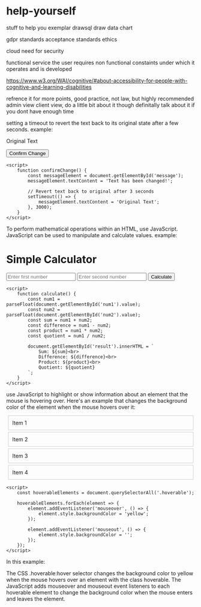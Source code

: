 # help-yourself
stuff to help you
exemplar
drawsql draw data chart

gdpr standards
acceptance standards
ethics

cloud
need for security

functional
service the user requires
non functional
constaints under which  it operates and is developed 

https://www.w3.org/WAI/cognitive/#about-accessibility-for-people-with-cognitive-and-learning-disabilities

refrence it for more points, good practice, not law, but highly recommended
admin view client view, do a little bit about it though definitally talk about it if you dont have enough time





setting a timeout to revert the text back to its original state after a few seconds. example:

<!DOCTYPE html>
<html lang="en">
<head>
    <meta charset="UTF-8">
    <meta name="viewport" content="width=device-width, initial-scale=1.0">
    <title>Change Text Example</title>
</head>
<body>
    <p id="message">Original Text</p>
    <button onclick="confirmChange()">Confirm Change</button>

    <script>
        function confirmChange() {
            const messageElement = document.getElementById('message');
            messageElement.textContent = 'Text has been changed!';
            
            // Revert text back to original after 3 seconds
            setTimeout(() => {
                messageElement.textContent = 'Original Text';
            }, 3000);
        }
    </script>
</body>
</html>

To perform mathematical operations within an HTML, use JavaScript. JavaScript can be used to manipulate and calculate values. example:

<!DOCTYPE html>
<html lang="en">
<head>
    <meta charset="UTF-8">
    <meta name="viewport" content="width=device-width, initial-scale=1.0">
    <title>Mathematical Operations Example</title>
</head>
<body>
    <h1>Simple Calculator</h1>
    <input type="number" id="num1" placeholder="Enter first number">
    <input type="number" id="num2" placeholder="Enter second number">
    <button onclick="calculate()">Calculate</button>
    <p id="result"></p>

    <script>
        function calculate() {
            const num1 = parseFloat(document.getElementById('num1').value);
            const num2 = parseFloat(document.getElementById('num2').value);
            const sum = num1 + num2;
            const difference = num1 - num2;
            const product = num1 * num2;
            const quotient = num1 / num2;

            document.getElementById('result').innerHTML = `
                Sum: ${sum}<br>
                Difference: ${difference}<br>
                Product: ${product}<br>
                Quotient: ${quotient}
            `;
        }
    </script>
</body>
</html>

use JavaScript to highlight or show information about an element that the mouse is hovering over. Here's an example that changes the background color of the element when the mouse hovers over it:

<!DOCTYPE html>
<html lang="en">
<head>
    <meta charset="UTF-8">
    <meta name="viewport" content="width=device-width, initial-scale=1.0">
    <title>Hover Highlight Example</title>
    <style>
        .hoverable {
            padding: 10px;
            margin: 5px;
            border: 1px solid #ccc;
        }
        .hoverable:hover {
            background-color: yellow;
        }
    </style>
</head>
<body>
    <div class="hoverable">Item 1</div>
    <div class="hoverable">Item 2</div>
    <div class="hoverable">Item 3</div>
    <div class="hoverable">Item 4</div>

    <script>
        const hoverableElements = document.querySelectorAll('.hoverable');

        hoverableElements.forEach(element => {
            element.addEventListener('mouseover', () => {
                element.style.backgroundColor = 'yellow';
            });

            element.addEventListener('mouseout', () => {
                element.style.backgroundColor = '';
            });
        });
    </script>
</body>
</html>
In this example:

The CSS .hoverable:hover selector changes the background color to yellow when the mouse hovers over an element with the class hoverable.
The JavaScript adds mouseover and mouseout event listeners to each hoverable element to change the background color when the mouse enters and leaves the element.
